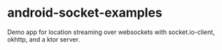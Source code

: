 # android-socket-examples
Demo app for location streaming over websockets with socket.io-client, okhttp, and a ktor server.
